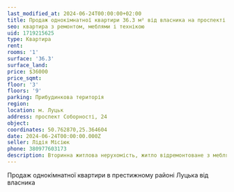 ```yaml
---
last_modified_at: 2024-06-24T00:00:00+02:00
title: Продаж однокімнатної квартири 36.3 м² від власника на проспекті Соборності
seo: квартира з ремонтом, меблями і технікою
uid: 1719215625
type: Квартира
rent:
rooms: '1'
surface: '36.3'
surface_land:
price: $36000
price_sqmt:
floor: '3'
floors: '9'
parking: Прибудинкова територія
region:
location: м. Луцьк
address: проспект Соборності, 24
object:
coordinates: 50.762870,25.364604
date: 2024-06-24T00:00:00.000Z
seller: Лідія Місіюк
phone: 380977603173
description: Вторинна житлова нерухомість, житло відремонтоване з меблями і технікою, придатне і готове для проживання
---
```


Продаж однокімнатної квартири в престижному районі Луцька від власника
